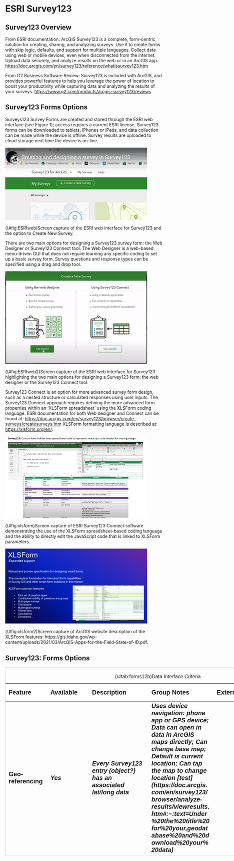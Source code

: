 # ESRI Survey123

## Survey123 Overview

From ESRI documentation: ArcGIS Survey123 is a complete, form-centric solution for creating, sharing, and analyzing surveys. Use it to create forms with skip logic, defaults, and support for multiple languages. Collect data using web or mobile devices, even when disconnected from the internet. Upload data securely, and analyze results on the web or in an ArcGIS app. 
https://doc.arcgis.com/en/survey123/reference/whatissurvey123.htm

From G2 Business Software Review: Survey123 is included with ArcGIS, and provides powerful features to help you leverage the power of location to boost your productivity while capturing data and analyzing the results of your surveys. https://www.g2.com/products/arcgis-survey123/reviews

## Survey123 Forms Options 

Surveys123 Survey Forms are created and stored through the ESRI web interface (see Figure 1); access requires a current ESRI license. Survey123 forms can be downloaded to tablets, iPhones or iPads, and data collection can be made while the device is offline. Survey results are uploaded to cloud storage next time the device is on-line. 

<div class="figure">
<img src="images/survey123/ESRIweb.png" alt="Screen capture of the ESRI web interface for Survey123 and the option to Create New Survey." width="90%" />
<p class="caption">(\#fig:ESRIweb)Screen capture of the ESRI web interface for Survey123 and the option to Create New Survey.</p>
</div>

There are two main options for designing a Survey123 survey form: the Web Designer or Survey123 Connect tool. The Web Designer is a web-based menu-driven GUI that does not require learning any specific coding to set up a basic survey form.  Survey questions and response types can be specified using a drag and drop tool.

<div class="figure">
<img src="images/survey123/ESRIweb2.png" alt="Screen capture of the ESRI web interface for Survey123 highlighting the two main options for designing a Survey123 form: the web designer or the Survey123 Connect tool." width="90%" />
<p class="caption">(\#fig:ESRIweb2)Screen capture of the ESRI web interface for Survey123 highlighting the two main options for designing a Survey123 form: the web designer or the Survey123 Connect tool.</p>
</div>

Survey123 Connect is an option for more advanced survey form design, such as a nested structure or calculated responses using user inputs.  The Survey123 Connect approach requires defining the more advanced form properties within an ‘XLSForm spreadsheet’ using the XLSForm coding language.  ESRI documentation for both Web designer and Connect can be found at: https://doc.arcgis.com/en/survey123/browser/create-surveys/createsurveys.htm
XLSForm formatting language is described at: https://xlsform.org/en/.

<div class="figure">
<img src="images/survey123/survey123_xlsform.png" alt="Screen capture of ESRI Survey123 Connect software demonstrating the use of the XLSForm spreadsheet-based coding language and the ability to directly edit the JavaScript code that is linked to XLSForm parameters." width="90%" />
<p class="caption">(\#fig:xlsform)Screen capture of ESRI Survey123 Connect software demonstrating the use of the XLSForm spreadsheet-based coding language and the ability to directly edit the JavaScript code that is linked to XLSForm parameters.</p>
</div>


<div class="figure">
<img src="images/survey123/survey123_xlsform2.png" alt="Screen capture of ArcGIS website description of the XLSForm features: https://gis.idaho.gov/wp-content/uploads/2021/03/ArcGIS-Apps-for-the-Field-State-of-ID.pdf." width="90%" />
<p class="caption">(\#fig:xlsform2)Screen capture of ArcGIS website description of the XLSForm features: https://gis.idaho.gov/wp-content/uploads/2021/03/ArcGIS-Apps-for-the-Field-State-of-ID.pdf.</p>
</div>


## Survey123: Forms Options






<div style="border: 1px solid #ddd; padding: 0px; overflow-y: scroll; height:600px; overflow-x: scroll; width:900px; "><table class=" lightable-paper table table-striped table-hover" style='font-family: "Arial Narrow", arial, helvetica, sans-serif; margin-left: auto; margin-right: auto; font-size: 20px; width: auto !important; margin-left: auto; margin-right: auto;'>
<caption style="font-size: initial !important;">(\#tab:forms12b)Data Interface Criteria</caption>
 <thead>
  <tr>
   <th style="text-align:left;position: sticky; top:0; background-color: #FFFFFF;"> Feature </th>
   <th style="text-align:left;position: sticky; top:0; background-color: #FFFFFF;"> Available </th>
   <th style="text-align:left;position: sticky; top:0; background-color: #FFFFFF;"> Description </th>
   <th style="text-align:left;position: sticky; top:0; background-color: #FFFFFF;"> Group Notes </th>
   <th style="text-align:left;position: sticky; top:0; background-color: #FFFFFF;"> External  Reviews </th>
   <th style="text-align:left;position: sticky; top:0; background-color: #FFFFFF;"> Score(0-3) </th>
  </tr>
 </thead>
<tbody>
  <tr>
   <td style="text-align:left;min-width: 2cm; font-weight: bold;max-width: 3cm; font-weight: bold;"> Geo-referencing </td>
   <td style="text-align:left;min-width: 3cm; font-weight: bold;font-style: italic;"> Yes </td>
   <td style="text-align:left;min-width: 4.5cm; font-weight: bold;font-style: italic;max-width: 5cm; font-weight: bold;font-style: italic;"> Every Survey123 entry (object?) has an associated lat/long data </td>
   <td style="text-align:left;min-width: 4.5cm; font-weight: bold;font-style: italic;max-width: 5cm; font-weight: bold;font-style: italic;"> Uses device navigation: phone app or GPS device; Data can open in data in ArcGIS maps directly; Can change base map; Default is current location; Can tap the map to change location [test](https://doc.arcgis.com/en/survey123/browser/analyze-results/viewresults.htm#:~:text=Under%20the%20title%20for%20your,geodatabase%20and%20download%20your%20data) </td>
   <td style="text-align:left;min-width: 4.5cm; font-weight: bold;font-style: italic;max-width: 5cm; font-weight: bold;font-style: italic;">  </td>
   <td style="text-align:left;min-width: 2cm; font-weight: bold;font-style: italic;"> 3 </td>
  </tr>
  <tr>
   <td style="text-align:left;min-width: 2cm; font-weight: bold;max-width: 3cm; font-weight: bold;"> Off-line capacity </td>
   <td style="text-align:left;min-width: 3cm; font-weight: bold;font-style: italic;"> Yes </td>
   <td style="text-align:left;min-width: 4.5cm; font-weight: bold;font-style: italic;max-width: 5cm; font-weight: bold;font-style: italic;"> Field App works offline and online </td>
   <td style="text-align:left;min-width: 4.5cm; font-weight: bold;font-style: italic;max-width: 5cm; font-weight: bold;font-style: italic;"> Does the data uploads automatically when back on-line?? </td>
   <td style="text-align:left;min-width: 4.5cm; font-weight: bold;font-style: italic;max-width: 5cm; font-weight: bold;font-style: italic;">  </td>
   <td style="text-align:left;min-width: 2cm; font-weight: bold;font-style: italic;">  </td>
  </tr>
  <tr>
   <td style="text-align:left;min-width: 2cm; font-weight: bold;max-width: 3cm; font-weight: bold;"> Ease of Form Development </td>
   <td style="text-align:left;min-width: 3cm; font-weight: bold;font-style: italic;">  </td>
   <td style="text-align:left;min-width: 4.5cm; font-weight: bold;font-style: italic;max-width: 5cm; font-weight: bold;font-style: italic;">  </td>
   <td style="text-align:left;min-width: 4.5cm; font-weight: bold;font-style: italic;max-width: 5cm; font-weight: bold;font-style: italic;">  </td>
   <td style="text-align:left;min-width: 4.5cm; font-weight: bold;font-style: italic;max-width: 5cm; font-weight: bold;font-style: italic;">  </td>
   <td style="text-align:left;min-width: 2cm; font-weight: bold;font-style: italic;">  </td>
  </tr>
  <tr>
   <td style="text-align:left;min-width: 2cm; font-weight: bold;max-width: 3cm; font-weight: bold;"> Intuitive form design tool </td>
   <td style="text-align:left;min-width: 3cm; font-weight: bold;font-style: italic;"> Yes </td>
   <td style="text-align:left;min-width: 4.5cm; font-weight: bold;font-style: italic;max-width: 5cm; font-weight: bold;font-style: italic;"> Web designer </td>
   <td style="text-align:left;min-width: 4.5cm; font-weight: bold;font-style: italic;max-width: 5cm; font-weight: bold;font-style: italic;"> Web designer intuitive </td>
   <td style="text-align:left;min-width: 4.5cm; font-weight: bold;font-style: italic;max-width: 5cm; font-weight: bold;font-style: italic;">  </td>
   <td style="text-align:left;min-width: 2cm; font-weight: bold;font-style: italic;">  </td>
  </tr>
  <tr>
   <td style="text-align:left;min-width: 2cm; font-weight: bold;max-width: 3cm; font-weight: bold;">  </td>
   <td style="text-align:left;min-width: 3cm; font-weight: bold;font-style: italic;"> No </td>
   <td style="text-align:left;min-width: 4.5cm; font-weight: bold;font-style: italic;max-width: 5cm; font-weight: bold;font-style: italic;"> Survey123 Connect: XLSForm spreadsheet </td>
   <td style="text-align:left;min-width: 4.5cm; font-weight: bold;font-style: italic;max-width: 5cm; font-weight: bold;font-style: italic;"> XLSForm formatting language required some effort to pick up. </td>
   <td style="text-align:left;min-width: 4.5cm; font-weight: bold;font-style: italic;max-width: 5cm; font-weight: bold;font-style: italic;">  </td>
   <td style="text-align:left;min-width: 2cm; font-weight: bold;font-style: italic;"> 1 </td>
  </tr>
  <tr>
   <td style="text-align:left;min-width: 2cm; font-weight: bold;max-width: 3cm; font-weight: bold;"> Coding language required? </td>
   <td style="text-align:left;min-width: 3cm; font-weight: bold;font-style: italic;"> No </td>
   <td style="text-align:left;min-width: 4.5cm; font-weight: bold;font-style: italic;max-width: 5cm; font-weight: bold;font-style: italic;"> Web designer </td>
   <td style="text-align:left;min-width: 4.5cm; font-weight: bold;font-style: italic;max-width: 5cm; font-weight: bold;font-style: italic;"> Web designer is a GUI tool that is menu driven and does not require learning any coding </td>
   <td style="text-align:left;min-width: 4.5cm; font-weight: bold;font-style: italic;max-width: 5cm; font-weight: bold;font-style: italic;">  </td>
   <td style="text-align:left;min-width: 2cm; font-weight: bold;font-style: italic;">  </td>
  </tr>
  <tr>
   <td style="text-align:left;min-width: 2cm; font-weight: bold;max-width: 3cm; font-weight: bold;">  </td>
   <td style="text-align:left;min-width: 3cm; font-weight: bold;font-style: italic;"> Yes </td>
   <td style="text-align:left;min-width: 4.5cm; font-weight: bold;font-style: italic;max-width: 5cm; font-weight: bold;font-style: italic;"> XLSForm spreadsheet </td>
   <td style="text-align:left;min-width: 4.5cm; font-weight: bold;font-style: italic;max-width: 5cm; font-weight: bold;font-style: italic;"> Survey123 Connect is an option for more advanced survey designs which requires configuration of an ‘XLSForm spreadsheet’.  XLSForm is an ESRII coding language specific to forms configuration. </td>
   <td style="text-align:left;min-width: 4.5cm; font-weight: bold;font-style: italic;max-width: 5cm; font-weight: bold;font-style: italic;"> Can be hard to edit XLSForm code: 

“Per my experience, if I delete some of the questions and add other [using] filters for the answers through the [XLSForm spread sheet], the answers will be totally. So, every time I have to make a new form for every survey in order to avoid messy information.”     

[tst2](https://www.g2.com/products/arcgis-survey123/reviews?page=2#survey-response-2154622) </td>
   <td style="text-align:left;min-width: 2cm; font-weight: bold;font-style: italic;">  </td>
  </tr>
  <tr>
   <td style="text-align:left;min-width: 2cm; font-weight: bold;max-width: 3cm; font-weight: bold;">  </td>
   <td style="text-align:left;min-width: 3cm; font-weight: bold;font-style: italic;">  </td>
   <td style="text-align:left;min-width: 4.5cm; font-weight: bold;font-style: italic;max-width: 5cm; font-weight: bold;font-style: italic;">  </td>
   <td style="text-align:left;min-width: 4.5cm; font-weight: bold;font-style: italic;max-width: 5cm; font-weight: bold;font-style: italic;">  </td>
   <td style="text-align:left;min-width: 4.5cm; font-weight: bold;font-style: italic;max-width: 5cm; font-weight: bold;font-style: italic;"> “If you make a change to the form after is has been published it is hard to get the new changes without deleting any previously gathered data.”  

 [tst3](https://www.g2.com/products/arcgis-survey123/reviews#survey-response-2728634) </td>
   <td style="text-align:left;min-width: 2cm; font-weight: bold;font-style: italic;">  </td>
  </tr>
  <tr>
   <td style="text-align:left;min-width: 2cm; font-weight: bold;max-width: 3cm; font-weight: bold;"> Form Logic and Validation </td>
   <td style="text-align:left;min-width: 3cm; font-weight: bold;font-style: italic;">  </td>
   <td style="text-align:left;min-width: 4.5cm; font-weight: bold;font-style: italic;max-width: 5cm; font-weight: bold;font-style: italic;">  </td>
   <td style="text-align:left;min-width: 4.5cm; font-weight: bold;font-style: italic;max-width: 5cm; font-weight: bold;font-style: italic;">  </td>
   <td style="text-align:left;min-width: 4.5cm; font-weight: bold;font-style: italic;max-width: 5cm; font-weight: bold;font-style: italic;">  </td>
   <td style="text-align:left;min-width: 2cm; font-weight: bold;font-style: italic;">  </td>
  </tr>
  <tr>
   <td style="text-align:left;min-width: 2cm; font-weight: bold;max-width: 3cm; font-weight: bold;"> Constrained choices </td>
   <td style="text-align:left;min-width: 3cm; font-weight: bold;font-style: italic;"> Yes </td>
   <td style="text-align:left;min-width: 4.5cm; font-weight: bold;font-style: italic;max-width: 5cm; font-weight: bold;font-style: italic;"> Web Designer </td>
   <td style="text-align:left;min-width: 4.5cm; font-weight: bold;font-style: italic;max-width: 5cm; font-weight: bold;font-style: italic;"> -Restricted lengths, Default values (e.g., Date, Time from device) </td>
   <td style="text-align:left;min-width: 4.5cm; font-weight: bold;font-style: italic;max-width: 5cm; font-weight: bold;font-style: italic;">  </td>
   <td style="text-align:left;min-width: 2cm; font-weight: bold;font-style: italic;">  </td>
  </tr>
  <tr>
   <td style="text-align:left;min-width: 2cm; font-weight: bold;max-width: 3cm; font-weight: bold;">  </td>
   <td style="text-align:left;min-width: 3cm; font-weight: bold;font-style: italic;"> Yes </td>
   <td style="text-align:left;min-width: 4.5cm; font-weight: bold;font-style: italic;max-width: 5cm; font-weight: bold;font-style: italic;"> Survey123 Connect: XLSForm spreadsheet </td>
   <td style="text-align:left;min-width: 4.5cm; font-weight: bold;font-style: italic;max-width: 5cm; font-weight: bold;font-style: italic;"> Above functionality, plus more advanced options such as: - select multiple responses from a list;smart fields: expressions and formulas to control the allowable input (e.g., total percentage &lt;= 100%)

- Auto limit by partial input

- Auto-completed suggestion </td>
   <td style="text-align:left;min-width: 4.5cm; font-weight: bold;font-style: italic;max-width: 5cm; font-weight: bold;font-style: italic;">  </td>
   <td style="text-align:left;min-width: 2cm; font-weight: bold;font-style: italic;">  </td>
  </tr>
  <tr>
   <td style="text-align:left;min-width: 2cm; font-weight: bold;max-width: 3cm; font-weight: bold;"> Rules guiding answer series (e.g., “Conditional Questions” and “Skips”) </td>
   <td style="text-align:left;min-width: 3cm; font-weight: bold;font-style: italic;"> Yes </td>
   <td style="text-align:left;min-width: 4.5cm; font-weight: bold;font-style: italic;max-width: 5cm; font-weight: bold;font-style: italic;"> Web Designer  </td>
   <td style="text-align:left;min-width: 4.5cm; font-weight: bold;font-style: italic;max-width: 5cm; font-weight: bold;font-style: italic;"> This can be done with Web Designer using the ‘Set rule function’; However, in Web Designer, this function is limited to Single choice, Dropdown, Likert scale, and Rating questions </td>
   <td style="text-align:left;min-width: 4.5cm; font-weight: bold;font-style: italic;max-width: 5cm; font-weight: bold;font-style: italic;"> [tst4](https://support.esri.com/en/technical-article/000022942) </td>
   <td style="text-align:left;min-width: 2cm; font-weight: bold;font-style: italic;">  </td>
  </tr>
  <tr>
   <td style="text-align:left;min-width: 2cm; font-weight: bold;max-width: 3cm; font-weight: bold;">  </td>
   <td style="text-align:left;min-width: 3cm; font-weight: bold;font-style: italic;"> Yes </td>
   <td style="text-align:left;min-width: 4.5cm; font-weight: bold;font-style: italic;max-width: 5cm; font-weight: bold;font-style: italic;"> Survey123 Connect: XLSForm spreadsheet </td>
   <td style="text-align:left;min-width: 4.5cm; font-weight: bold;font-style: italic;max-width: 5cm; font-weight: bold;font-style: italic;">  </td>
   <td style="text-align:left;min-width: 4.5cm; font-weight: bold;font-style: italic;max-width: 5cm; font-weight: bold;font-style: italic;">  </td>
   <td style="text-align:left;min-width: 2cm; font-weight: bold;font-style: italic;">  </td>
  </tr>
  <tr>
   <td style="text-align:left;min-width: 2cm; font-weight: bold;max-width: 3cm; font-weight: bold;"> Form Look and Feel </td>
   <td style="text-align:left;min-width: 3cm; font-weight: bold;font-style: italic;">  </td>
   <td style="text-align:left;min-width: 4.5cm; font-weight: bold;font-style: italic;max-width: 5cm; font-weight: bold;font-style: italic;">  </td>
   <td style="text-align:left;min-width: 4.5cm; font-weight: bold;font-style: italic;max-width: 5cm; font-weight: bold;font-style: italic;">  </td>
   <td style="text-align:left;min-width: 4.5cm; font-weight: bold;font-style: italic;max-width: 5cm; font-weight: bold;font-style: italic;">  </td>
   <td style="text-align:left;min-width: 2cm; font-weight: bold;font-style: italic;">  </td>
  </tr>
  <tr>
   <td style="text-align:left;min-width: 2cm; font-weight: bold;max-width: 3cm; font-weight: bold;"> Flexibility to configure in a logical order for field entry </td>
   <td style="text-align:left;min-width: 3cm; font-weight: bold;font-style: italic;"> No </td>
   <td style="text-align:left;min-width: 4.5cm; font-weight: bold;font-style: italic;max-width: 5cm; font-weight: bold;font-style: italic;"> Web Designer  </td>
   <td style="text-align:left;min-width: 4.5cm; font-weight: bold;font-style: italic;max-width: 5cm; font-weight: bold;font-style: italic;">  </td>
   <td style="text-align:left;min-width: 4.5cm; font-weight: bold;font-style: italic;max-width: 5cm; font-weight: bold;font-style: italic;">  </td>
   <td style="text-align:left;min-width: 2cm; font-weight: bold;font-style: italic;">  </td>
  </tr>
  <tr>
   <td style="text-align:left;min-width: 2cm; font-weight: bold;max-width: 3cm; font-weight: bold;">  </td>
   <td style="text-align:left;min-width: 3cm; font-weight: bold;font-style: italic;"> Yes </td>
   <td style="text-align:left;min-width: 4.5cm; font-weight: bold;font-style: italic;max-width: 5cm; font-weight: bold;font-style: italic;"> Survey123 Connect: XLSForm spreadsheet </td>
   <td style="text-align:left;min-width: 4.5cm; font-weight: bold;font-style: italic;max-width: 5cm; font-weight: bold;font-style: italic;"> In trial demo (Appendix 3): The XLSForm coding was required to represent a nested sampling design; this effort was time consuming to optimize </td>
   <td style="text-align:left;min-width: 4.5cm; font-weight: bold;font-style: italic;max-width: 5cm; font-weight: bold;font-style: italic;">  </td>
   <td style="text-align:left;min-width: 2cm; font-weight: bold;font-style: italic;">  </td>
  </tr>
  <tr>
   <td style="text-align:left;min-width: 2cm; font-weight: bold;max-width: 3cm; font-weight: bold;"> Different styles of question types </td>
   <td style="text-align:left;min-width: 3cm; font-weight: bold;font-style: italic;"> Yes </td>
   <td style="text-align:left;min-width: 4.5cm; font-weight: bold;font-style: italic;max-width: 5cm; font-weight: bold;font-style: italic;"> Web Designer  </td>
   <td style="text-align:left;min-width: 4.5cm; font-weight: bold;font-style: italic;max-width: 5cm; font-weight: bold;font-style: italic;"> Yes, both Web designer and Connect provide a range of question types: </td>
   <td style="text-align:left;min-width: 4.5cm; font-weight: bold;font-style: italic;max-width: 5cm; font-weight: bold;font-style: italic;"> https://doc.arcgis.com/en/survey123/browser/create-surveys/webdesigneressentials.htm </td>
   <td style="text-align:left;min-width: 2cm; font-weight: bold;font-style: italic;">  </td>
  </tr>
  <tr>
   <td style="text-align:left;min-width: 2cm; font-weight: bold;max-width: 3cm; font-weight: bold;">  </td>
   <td style="text-align:left;min-width: 3cm; font-weight: bold;font-style: italic;"> Yes </td>
   <td style="text-align:left;min-width: 4.5cm; font-weight: bold;font-style: italic;max-width: 5cm; font-weight: bold;font-style: italic;"> Survey123 Connect: XLSForm spreadsheet </td>
   <td style="text-align:left;min-width: 4.5cm; font-weight: bold;font-style: italic;max-width: 5cm; font-weight: bold;font-style: italic;">  </td>
   <td style="text-align:left;min-width: 4.5cm; font-weight: bold;font-style: italic;max-width: 5cm; font-weight: bold;font-style: italic;">  </td>
   <td style="text-align:left;min-width: 2cm; font-weight: bold;font-style: italic;">  </td>
  </tr>
  <tr>
   <td style="text-align:left;min-width: 2cm; font-weight: bold;max-width: 3cm; font-weight: bold;"> Form Storage and Permissions Management </td>
   <td style="text-align:left;min-width: 3cm; font-weight: bold;font-style: italic;"> Yes </td>
   <td style="text-align:left;min-width: 4.5cm; font-weight: bold;font-style: italic;max-width: 5cm; font-weight: bold;font-style: italic;">  </td>
   <td style="text-align:left;min-width: 4.5cm; font-weight: bold;font-style: italic;max-width: 5cm; font-weight: bold;font-style: italic;">  </td>
   <td style="text-align:left;min-width: 4.5cm; font-weight: bold;font-style: italic;max-width: 5cm; font-weight: bold;font-style: italic;">  </td>
   <td style="text-align:left;min-width: 2cm; font-weight: bold;font-style: italic;">  </td>
  </tr>
  <tr>
   <td style="text-align:left;min-width: 2cm; font-weight: bold;max-width: 3cm; font-weight: bold;"> Muti-users of an app </td>
   <td style="text-align:left;min-width: 3cm; font-weight: bold;font-style: italic;"> Yes </td>
   <td style="text-align:left;min-width: 4.5cm; font-weight: bold;font-style: italic;max-width: 5cm; font-weight: bold;font-style: italic;"> More than one user can submit data to an app at a time (same database); Survey123 HUB: can review responses by user </td>
   <td style="text-align:left;min-width: 4.5cm; font-weight: bold;font-style: italic;max-width: 5cm; font-weight: bold;font-style: italic;">  </td>
   <td style="text-align:left;min-width: 4.5cm; font-weight: bold;font-style: italic;max-width: 5cm; font-weight: bold;font-style: italic;">  </td>
   <td style="text-align:left;min-width: 2cm; font-weight: bold;font-style: italic;">  </td>
  </tr>
  <tr>
   <td style="text-align:left;min-width: 2cm; font-weight: bold;max-width: 3cm; font-weight: bold;"> Real-time Data Review </td>
   <td style="text-align:left;min-width: 3cm; font-weight: bold;font-style: italic;"> Yes </td>
   <td style="text-align:left;min-width: 4.5cm; font-weight: bold;font-style: italic;max-width: 5cm; font-weight: bold;font-style: italic;"> Survey123 HUB </td>
   <td style="text-align:left;min-width: 4.5cm; font-weight: bold;font-style: italic;max-width: 5cm; font-weight: bold;font-style: italic;"> The HUB webbased tool allows one to review raw data and summarize data submitted to each survey in the ‘Data’ and ‘Analyze’ tabs; Other summaries: word clouds, frequency plots </td>
   <td style="text-align:left;min-width: 4.5cm; font-weight: bold;font-style: italic;max-width: 5cm; font-weight: bold;font-style: italic;">  </td>
   <td style="text-align:left;min-width: 2cm; font-weight: bold;font-style: italic;">  </td>
  </tr>
  <tr>
   <td style="text-align:left;min-width: 2cm; font-weight: bold;max-width: 3cm; font-weight: bold;">  </td>
   <td style="text-align:left;min-width: 3cm; font-weight: bold;font-style: italic;"> No </td>
   <td style="text-align:left;min-width: 4.5cm; font-weight: bold;font-style: italic;max-width: 5cm; font-weight: bold;font-style: italic;"> Survey123 Connect </td>
   <td style="text-align:left;min-width: 4.5cm; font-weight: bold;font-style: italic;max-width: 5cm; font-weight: bold;font-style: italic;"> In trial demo, it was difficult to produce a listing of the lengths which was needed for field QC </td>
   <td style="text-align:left;min-width: 4.5cm; font-weight: bold;font-style: italic;max-width: 5cm; font-weight: bold;font-style: italic;">  </td>
   <td style="text-align:left;min-width: 2cm; font-weight: bold;font-style: italic;">  </td>
  </tr>
  <tr>
   <td style="text-align:left;min-width: 2cm; font-weight: bold;max-width: 3cm; font-weight: bold;"> Real-time Edit (“on the fly”) </td>
   <td style="text-align:left;min-width: 3cm; font-weight: bold;font-style: italic;"> Yes </td>
   <td style="text-align:left;min-width: 4.5cm; font-weight: bold;font-style: italic;max-width: 5cm; font-weight: bold;font-style: italic;"> User needs to open a separate tab to edit the responses </td>
   <td style="text-align:left;min-width: 4.5cm; font-weight: bold;font-style: italic;max-width: 5cm; font-weight: bold;font-style: italic;">  </td>
   <td style="text-align:left;min-width: 4.5cm; font-weight: bold;font-style: italic;max-width: 5cm; font-weight: bold;font-style: italic;">  </td>
   <td style="text-align:left;min-width: 2cm; font-weight: bold;font-style: italic;">  </td>
  </tr>
  <tr>
   <td style="text-align:left;min-width: 2cm; font-weight: bold;max-width: 3cm; font-weight: bold;"> Multiple-language options </td>
   <td style="text-align:left;min-width: 3cm; font-weight: bold;font-style: italic;"> Yes </td>
   <td style="text-align:left;min-width: 4.5cm; font-weight: bold;font-style: italic;max-width: 5cm; font-weight: bold;font-style: italic;"> Form can be transposed to other languages; language of stored responses can be specified. </td>
   <td style="text-align:left;min-width: 4.5cm; font-weight: bold;font-style: italic;max-width: 5cm; font-weight: bold;font-style: italic;">  </td>
   <td style="text-align:left;min-width: 4.5cm; font-weight: bold;font-style: italic;max-width: 5cm; font-weight: bold;font-style: italic;">  </td>
   <td style="text-align:left;min-width: 2cm; font-weight: bold;font-style: italic;">  </td>
  </tr>
</tbody>
</table></div>



